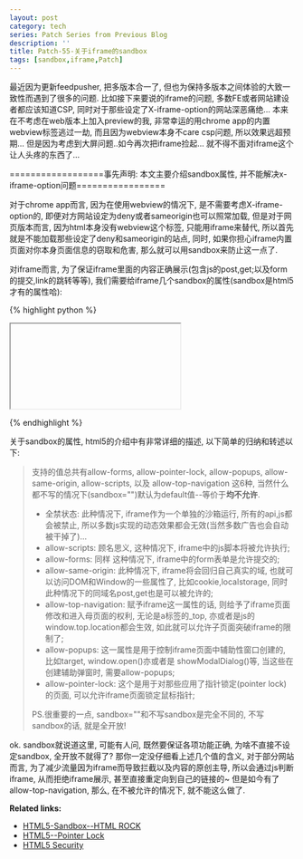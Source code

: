 ```yaml
---
layout: post
category: tech
series: Patch Series from Previous Blog
description: ''
title: Patch-55-关于iframe的sandbox
tags: [sandbox,iframe,Patch]
---
```


最近因为更新feedpusher, 把多版本合一了, 但也为保持多版本之间体验的大致一致性而遇到了很多的问题. 比如接下来要说的iframe的问题, 多数FE或者网站建设者都应该知道CSP, 同时对于那些设定了X-iframe-option的网站深恶痛绝... 本来在不考虑在web版本上加入preview的我, 非常幸运的用chrome app的内置webview标签逃过一劫, 而且因为webview本身不care csp问题, 所以效果远超预期... 但是因为考虑到大屏问题..如今再次把iframe捡起... 就不得不面对iframe这个让人头疼的东西了...

==================事先声明: 本文主要介绍sandbox属性, 并不能解决x-iframe-option问题=================

对于chrome app而言, 因为在使用webview的情况下, 是不需要考虑X-iframe-option的, 即便对方网站设定为deny或者sameorigin也可以照常加载, 但是对于网页版本而言, 因为html本身没有webview这个标签, 只能用iframe来替代, 所以首先就是不能加载那些设定了deny和sameorigin的站点, 同时, 如果你担心iframe内置页面对你本身页面信息的窃取和危害, 那么就可以用sandbox来防止这一点了.

对iframe而言, 为了保证iframe里面的内容正确展示(包含js的post,get;以及form的提交,link的跳转等等), 我们需要给iframe几个sandbox的属性(sandbox是html5才有的属性哈):


{% highlight python %}

<iframe id="webv" sandbox="allow-popups allow-scripts allow-same-origin allow-top-navigation"></iframe>

{% endhighlight %}


关于sandbox的属性, html5的介绍中有非常详细的描述, 以下简单的归纳和转述以下:

<blockquote>
支持的值总共有allow-forms, allow-pointer-lock, allow-popups, allow-same-origin, allow-scripts, 以及 allow-top-navigation 这6种, 当然什么都不写的情况下(sandbox="")默认为default值--等价于<strong>均不允许</strong>.
  <ul>
    <li>全禁状态: 此种情况下, iframe作为一个单独的沙箱运行, 所有的api,js都会被禁止, 所以多数js实现的动态效果都会无效(当然多数广告也会自动被干掉了)...</li>
	<li>allow-scripts: 顾名思义, 这种情况下, iframe中的js脚本将被允许执行;</li>
	<li>allow-forms: 同样 这种情况下, iframe中的form表单是允许提交的;</li>
	<li>allow-same-origin: 此种情况下, iframe将会回归自己真实的域, 也就可以访问DOM和Window的一些属性了, 比如cookie,localstorage, 同时此种情况下的同域名post,get也是可以被允许的;</li>
	<li>allow-top-navigation: 赋予iframe这一属性的话, 则给予了iframe页面修改和进入母页面的权利, 无论是a标签的_top, 亦或者是js的window.top.location都会生效, 如此就可以允许子页面突破iframe的限制了;</li>
	<li>allow-popups: 这一属性是用于控制iframe页面中辅助性窗口创建的, 比如target, window.open()亦或者是 showModalDialog()等, 当这些在创建辅助弹窗时, 需要allow-popups;</li>
	<li>allow-pointer-lock: 这个是用于对那些应用了指针锁定(pointer lock)的页面, 可以允许iframe页面锁定鼠标指针;</li>

</ul>
PS.很重要的一点, sandbox=""和不写sandbox是完全不同的, 不写sandbox的话, 就是全开放!
</blockquote>

ok. sandbox就说道这里, 可能有人问, 既然要保证各项功能正确, 为啥不直接不设定sandbox, 全开放不就得了? 那你一定没仔细看上述几个值的含义, 对于部分网站而言, 为了减少流量因为iframe而导致拦截以及内容的原创主导, 所以会通过js判断iframe, 从而拒绝iframe展示, 甚至直接重定向到自己的链接的~ 但是如今有了allow-top-navigation, 那么, 在不被允许的情况下, 就不能这么做了.


<strong>Related links:</strong>

<ul>
	<li><a href="http://www.html5rocks.com/en/tutorials/security/sandboxed-iframes/" title="html5 rocks--Sandbox" target="_blank">HTML5-Sandbox--HTML ROCK</a></li>
	<li><a href="http://www.tfan.org/pointer-lock-api/" title="html5 pointer lock" target="_blank">HTML5--Pointer Lock</a></li>
	<li><a href="http://www.whatwg.org/specs/web-apps/current-work/multipage/browsers.html" title="Html5 Security" target="_blank">HTML5 Security</a></li>
</ul>



